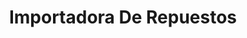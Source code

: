 ---
title: "Importadora De Repuestos"
url: /barrios-unidos/importadora-de-repuestos/
shop: Autoteile
---